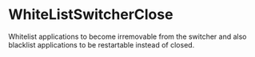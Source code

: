 # WhiteListSwitcherClose
Whitelist applications to become irremovable from the switcher and also blacklist applications to be restartable instead of closed.
